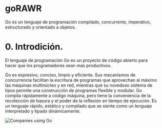 # goRAWR
Go es un lenguaje de programación compilado, concurrente, imperativo, estructurado y orientado a objetos.

# 0. Introdición.

El lenguaje de programación Go es un proyecto de código abierto para hacer que los programadores sean más productivos.

Go es expresivo, conciso, limpio y eficiente. Sus mecanismos de concurrencia facilitan la escritura de programas que aprovechan al máximo las máquinas multinúcleo y en red, mientras que su novedoso sistema de tipos permite una construcción de programas flexible y modular. Go compila rápidamente a código máquina, pero tiene la conveniencia de la recolección de basura y el poder de la reflexión en tiempo de ejecución. Es un lenguaje rápido, estático y compilado que se siente como un lenguaje interpretado y tipado dinámicamente.

![Companies using Go](Imagenes/companies_using_Go.png)